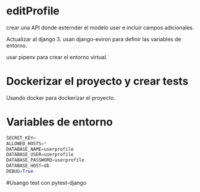 # editProfile
crear una API donde externder el modelo user e incluir campos adicionales. 

Actualizar al django 3. usan django-eviron para definir las variables de entorno.

usar pipenv para crear el entorno virtual.

# Dockerizar el proyecto y crear tests
Usando docker para dockerizar el proyecto.


# Variables de entorno
````python
SECRET_KEY=
ALLOWED_HOSTS=*
DATABASE_NAME=userprofile
DATABASE_USER=userprofile
DATABASE_PASSWORD=userprofile
DATABASE_HOST=db
DEBUG=True
````
#Usango test con pytest-django
